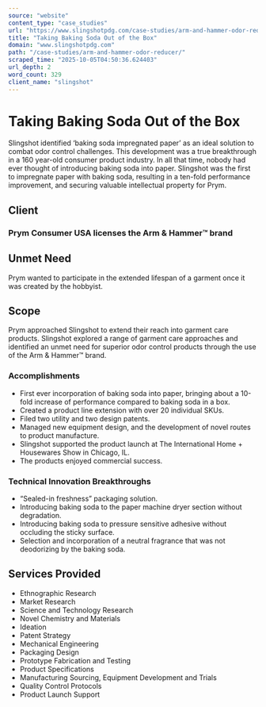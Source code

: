 ```yaml
---
source: "website"
content_type: "case_studies"
url: "https://www.slingshotpdg.com/case-studies/arm-and-hammer-odor-reducer/"
title: "Taking Baking Soda Out of the Box"
domain: "www.slingshotpdg.com"
path: "/case-studies/arm-and-hammer-odor-reducer/"
scraped_time: "2025-10-05T04:50:36.624403"
url_depth: 2
word_count: 329
client_name: "slingshot"
---
```


# Taking Baking Soda Out of the Box

Slingshot identified ‘baking soda impregnated paper’ as an ideal solution to combat odor control challenges. This development was a true breakthrough in a 160 year-old consumer product industry. In all that time, nobody had ever thought of introducing baking soda into paper. Slingshot was the first to impregnate paper with baking soda, resulting in a ten-fold performance improvement, and securing valuable intellectual property for Prym.

## Client

### Prym Consumer USA licenses the Arm & Hammer™ brand

## Unmet Need

Prym wanted to participate in the extended lifespan of a garment once it was created by the hobbyist.

## Scope

Prym approached Slingshot to extend their reach into garment care products. Slingshot explored a range of garment care approaches and identified an unmet need for superior odor control products through the use of the Arm & Hammer™ brand.

### Accomplishments

* First ever incorporation of baking soda into paper, bringing about a 10-fold increase of performance compared to baking soda in a box.
* Created a product line extension with over 20 individual SKUs.
* Filed two utility and two design patents.
* Managed new equipment design, and the development of novel routes to product manufacture.
* Slingshot supported the product launch at The International Home + Housewares Show in Chicago, IL.
* The products enjoyed commercial success.

### Technical Innovation Breakthroughs

* “Sealed-in freshness” packaging solution.
* Introducing baking soda to the paper machine dryer section without degradation.
* Introducing baking soda to pressure sensitive adhesive without occluding the sticky surface.
* Selection and incorporation of a neutral fragrance that was not deodorizing by the baking soda.

## Services Provided

* Ethnographic Research
* Market Research
* Science and Technology Research
* Novel Chemistry and Materials
* Ideation
* Patent Strategy
* Mechanical Engineering
* Packaging Design
* Prototype Fabrication and Testing
* Product Specifications
* Manufacturing Sourcing, Equipment Development and Trials
* Quality Control Protocols
* Product Launch Support